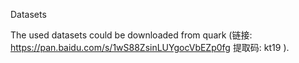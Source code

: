 Datasets

The used datasets could be downloaded from quark  (链接: https://pan.baidu.com/s/1wS88ZsinLUYgocVbEZp0fg 提取码: kt19 ).
